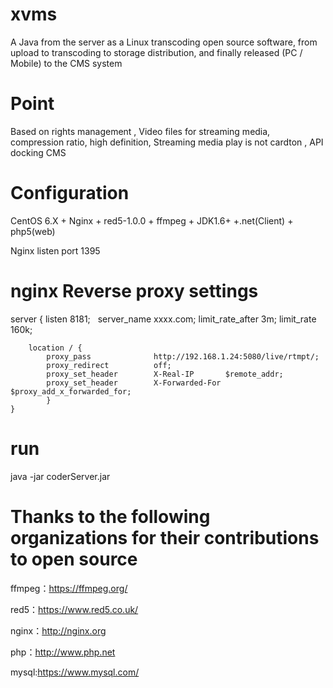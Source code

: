 # xvms
 A Java from the server as a Linux transcoding open source software, from upload to transcoding to storage distribution, and finally released (PC / Mobile) to the CMS system

# Point
Based on rights management , Video files for streaming media, compression ratio, high definition, Streaming media play is not cardton , API docking CMS

# Configuration
CentOS 6.X + Nginx + red5-1.0.0 + ffmpeg + JDK1.6+ +.net(Client) + php5(web)

Nginx listen port 1395

# nginx Reverse proxy settings
server 
	{
    	listen          8181;
    	server_name xxxx.com;
        limit_rate_after 3m;
        limit_rate 160k;

    	location / {
        	proxy_pass              http://192.168.1.24:5080/live/rtmpt/;
        	proxy_redirect          off;
        	proxy_set_header        X-Real-IP       $remote_addr;
        	proxy_set_header        X-Forwarded-For $proxy_add_x_forwarded_for;
        	}
	}
 
 
 # run
 java -jar coderServer.jar


# Thanks to the following organizations for their contributions to open source
ffmpeg：https://ffmpeg.org/

red5：https://www.red5.co.uk/

nginx：http://nginx.org

php：http://www.php.net

mysql:https://www.mysql.com/

